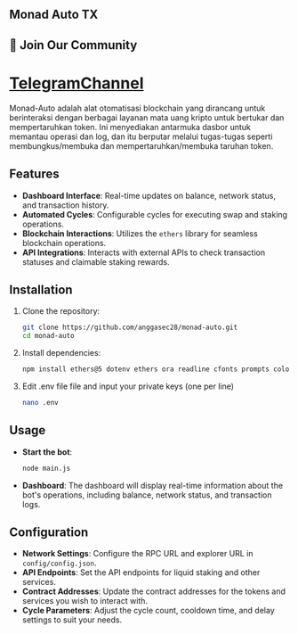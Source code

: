 ## Monad Auto TX

## 📢 Join Our Community

# [TelegramChannel](https://t.me/Offical_Im_kazuha)

Monad-Auto adalah alat otomatisasi blockchain yang dirancang untuk berinteraksi dengan berbagai layanan mata uang kripto untuk bertukar dan mempertaruhkan token. Ini menyediakan antarmuka dasbor untuk memantau operasi dan log, dan itu berputar melalui tugas-tugas seperti membungkus/membuka dan mempertaruhkan/membuka taruhan token.

## Features

- **Dashboard Interface**: Real-time updates on balance, network status, and transaction history.
- **Automated Cycles**: Configurable cycles for executing swap and staking operations.
- **Blockchain Interactions**: Utilizes the `ethers` library for seamless blockchain operations.
- **API Integrations**: Interacts with external APIs to check transaction statuses and claimable staking rewards.

## Installation

1. Clone the repository:

   ```bash
   git clone https://github.com/anggasec28/monad-auto.git
   cd monad-auto
   ```

2. Install dependencies:

   ```bash
   npm install ethers@5 dotenv ethers ora readline cfonts prompts colors axios chalk figlet solc
   ```

3. Edit .env file file and input your private keys (one per line)

   ```bash
   nano .env
   ```

## Usage

- **Start the bot**:

  ```bash
  node main.js
  ```

- **Dashboard**: The dashboard will display real-time information about the bot's operations, including balance, network status, and transaction logs.

## Configuration

- **Network Settings**: Configure the RPC URL and explorer URL in `config/config.json`.
- **API Endpoints**: Set the API endpoints for liquid staking and other services.
- **Contract Addresses**: Update the contract addresses for the tokens and services you wish to interact with.
- **Cycle Parameters**: Adjust the cycle count, cooldown time, and delay settings to suit your needs.
